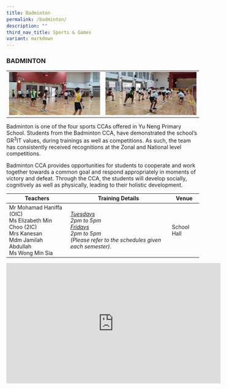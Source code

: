 ```yaml
---
title: Badminton
permalink: /badminton/
description: ""
third_nav_title: Sports & Games
variant: markdown
---
```

### BADMINTON

<table>
	<tbody><tr>
		<td><img src="/images/Badminton-1.jpeg"></td>
		<td><img src="/images/Badminton-2.jpeg"></td>
	</tr>
</tbody></table>

Badminton is one of the four sports CCAs offered in Yu Neng Primary School. Students from the Badminton CCA, have demonstrated the school’s GR<sup>3</sup>IT values, during trainings as well as competitions. As such, the team has consistently received recognitions at the Zonal and National level competitions.

Badminton CCA provides opportunities for students to cooperate and work together towards a common goal and respond appropriately in moments of victory and defeat. Through the CCA, the students will develop socially, cognitively as well as physically, leading to their holistic development.

| Teachers | Training Details | Venue |
| --- | --- | --- |
| Mr Mohamad Haniffa (OIC)<br> Ms Elizabeth Min Choo (2IC) <br>Mrs Kanesan  <br>Mdm Jamilah Abdullah<br>Ms Wong Min Sia | <em><u>Tuesdays</u><br>2pm to 5pm<br><u>Fridays</u><br>2pm to 5pm<br>(Please refer to the schedules given each semester).</em>| School Hall |

<iframe allowfullscreen="" allow="accelerometer; autoplay; clipboard-write; encrypted-media; gyroscope; picture-in-picture; web-share" frameborder="0" title="YouTube video player" src="https://www.youtube.com/embed/DjvdIFVlyBQ?si=hO_ws61JUmj7E6PT" height="315" width="560"></iframe>